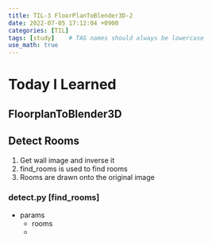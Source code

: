 ```yaml
---
title: TIL-3 FloorPlanToBlender3D-2
date: 2022-07-05 17:12:04 +0900
categories: [TIL]
tags: [study]    # TAG names should always be lowercase
use_math: true
--- 
```


# **Today I Learned**

## **FloorplanToBlender3D**

## **Detect Rooms**
1. Get wall image and inverse it
2. find_rooms is used to find rooms
3. Rooms are drawn onto the original image

### **detect.py [find_rooms]**
- params
    - rooms 
    - 